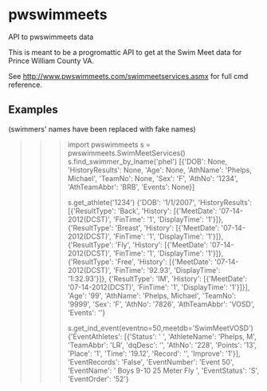 pwswimmeets
===========

API to pwswimmeets data

This is meant to be a progromattic API to get at the Swim Meet data for Prince William County VA.

See http://www.pwswimmeets.com/swimmeetservices.asmx for full cmd reference.

Examples
--------
(swimmers' names have been replaced with fake names)
>>> import pwswimmeets
>>> s = pwswimmeets.SwimMeetServices()
>>> s.find_swimmer_by_lname('phel')
[{'DOB': None, 'HistoryResults': None, 'Age': None, 'AthName': 'Phelps, Michael', 'TeamNo': None, 'Sex': 'F', 'AthNo': '1234', 'AthTeamAbbr': 'BRB', 'Events': None}]
>>> 
>>> s.get_athlete('1234')
{'DOB': '1/1/2007', 'HistoryResults': [{'ResultType': 'Back', 'History': [{'MeetDate': '07-14-2012(DCST)', 'FinTime': '1', 'DisplayTime': '1'}]}, {'ResultType': 'Breast', 'History': [{'MeetDate': '07-14-2012(DCST)', 'FinTime': '1', 'DisplayTime': '1'}]}, {'ResultType': 'Fly', 'History': [{'MeetDate': '07-14-2012(DCST)', 'FinTime': '1', 'DisplayTime': '1'}]}, {'ResultType': 'Free', 'History': [{'MeetDate': '07-14-2012(DCST)', 'FinTime': '92.93', 'DisplayTime': '1:32.93'}]}, {'ResultType': 'IM', 'History': [{'MeetDate': '07-14-2012(DCST)', 'FinTime': '1', 'DisplayTime': '1'}]}], 'Age': '99', 'AthName': 'Phelps, Michael', 'TeamNo': '9999', 'Sex': 'F', 'AthNo': '7826', 'AthTeamAbbr': 'VOSD', 'Events': ''}
>>> 
>>> s.get_ind_event(eventno=50,meetdb='SwimMeetVOSD')
{'EventAthletes': [{'Status': ' ', 'AthleteName': 'Phelps, M', 'TeamAbbr': 'LR', 'dqDesc': '', 'AthNo': '228', 'Points': '13', 'Place': '1', 'Time': '19.12', 'Record': '', 'Improve': '1'}], 'EventRecords': 'False', 'EventNumber': 'Event 50', 'EventName': ' Boys 9-10 25 Meter Fly ', 'EventStatus': 'S', 'EventOrder': '52'}

